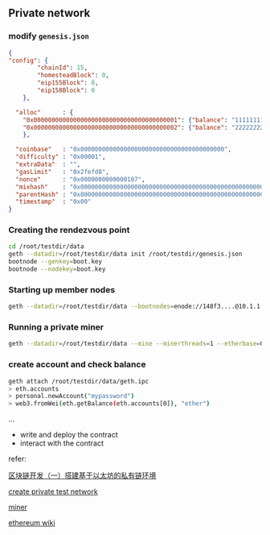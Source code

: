 ## Private network

### modify `genesis.json`
```json
{
"config": {
        "chainId": 15,
        "homesteadBlock": 0,
        "eip155Block": 0,
        "eip158Block": 0
    },

  "alloc"      : {
    "0x0000000000000000000000000000000000000001": {"balance": "111111111"},
    "0x0000000000000000000000000000000000000002": {"balance": "222222222"}
    },

  "coinbase"   : "0x0000000000000000000000000000000000000000",
  "difficulty" : "0x00001",
  "extraData"  : "",
  "gasLimit"   : "0x2fefd8",
  "nonce"      : "0x0000000000000107",
  "mixhash"    : "0x0000000000000000000000000000000000000000000000000000000000000000",
  "parentHash" : "0x0000000000000000000000000000000000000000000000000000000000000000",
  "timestamp"  : "0x00"
}
```
### Creating the rendezvous point
```sh
cd /root/testdir/data
geth --datadir=/root/testdir/data init /root/testdir/genesis.json
bootnode --genkey=boot.key
bootnode --nodekey=boot.key
```
### Starting up member nodes
```sh
geth --datadir=/root/testdir/data --bootnodes=enode://148f3....@10.1.1.1:3031
```
### Running a private miner
```sh
geth --datadir=/root/testdir/data --mine --minerthreads=1 --etherbase=0x..
```
### create account and check balance
```sh
geth attach /root/testdir/data/geth.ipc 
> eth.accounts
> personal.newAccount("mypassword")
> web3.fromWei(eth.getBalance(eth.accounts[0]), "ether")
```
...

- write and deploy the contract 
- interact with the contract


refer:

[区块链开发（一）搭建基于以太坊的私有链环境](http://blog.csdn.net/sportshark/article/details/51855007)

[create private test network](https://omarmetwally.blog/2017/07/25/how-to-create-a-private-ethereum-network/)

[miner](https://github.com/ethereum-mining/ethminer)

[ethereum wiki](https://github.com/ethereum/wiki/wiki)